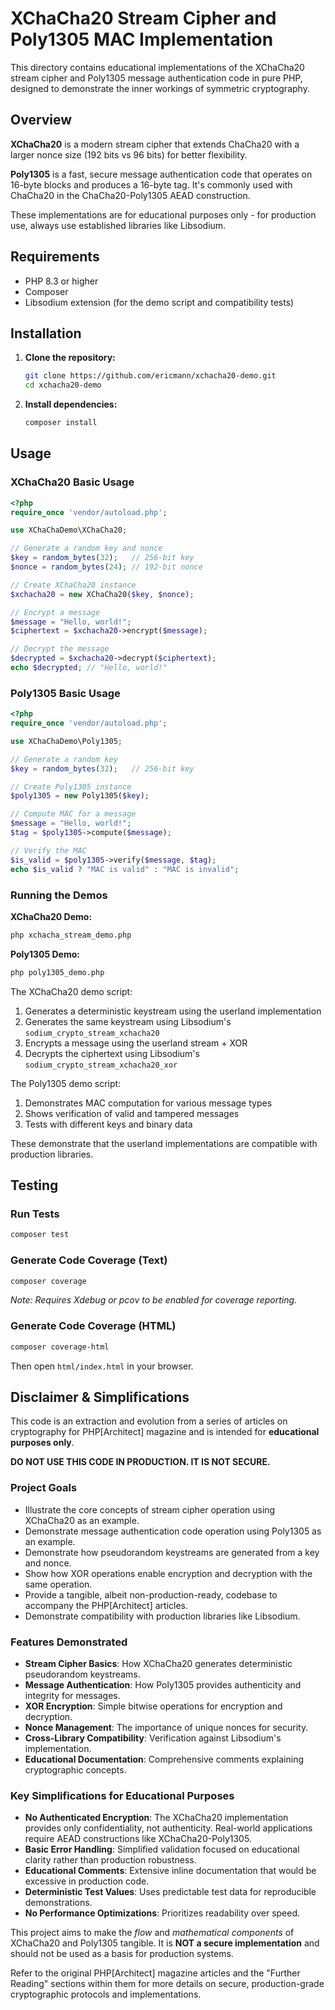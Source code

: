 # XChaCha20 Stream Cipher and Poly1305 MAC Implementation

This directory contains educational implementations of the XChaCha20 stream cipher and Poly1305 message authentication code in pure PHP, designed to demonstrate the inner workings of symmetric cryptography.

## Overview

**XChaCha20** is a modern stream cipher that extends ChaCha20 with a larger nonce size (192 bits vs 96 bits) for better flexibility.

**Poly1305** is a fast, secure message authentication code that operates on 16-byte blocks and produces a 16-byte tag. It's commonly used with ChaCha20 in the ChaCha20-Poly1305 AEAD construction.

These implementations are for educational purposes only - for production use, always use established libraries like Libsodium.

## Requirements

- PHP 8.3 or higher
- Composer
- Libsodium extension (for the demo script and compatibility tests)

## Installation

1. **Clone the repository:**
   ```bash
   git clone https://github.com/ericmann/xchacha20-demo.git 
   cd xchacha20-demo
   ```

2. **Install dependencies:**
   ```bash
   composer install
   ```

## Usage

### XChaCha20 Basic Usage

```php
<?php
require_once 'vendor/autoload.php';

use XChaChaDemo\XChaCha20;

// Generate a random key and nonce
$key = random_bytes(32);   // 256-bit key
$nonce = random_bytes(24); // 192-bit nonce

// Create XChaCha20 instance
$xchacha20 = new XChaCha20($key, $nonce);

// Encrypt a message
$message = "Hello, world!";
$ciphertext = $xchacha20->encrypt($message);

// Decrypt the message
$decrypted = $xchacha20->decrypt($ciphertext);
echo $decrypted; // "Hello, world!"
```

### Poly1305 Basic Usage

```php
<?php
require_once 'vendor/autoload.php';

use XChaChaDemo\Poly1305;

// Generate a random key
$key = random_bytes(32);   // 256-bit key

// Create Poly1305 instance
$poly1305 = new Poly1305($key);

// Compute MAC for a message
$message = "Hello, world!";
$tag = $poly1305->compute($message);

// Verify the MAC
$is_valid = $poly1305->verify($message, $tag);
echo $is_valid ? "MAC is valid" : "MAC is invalid";
```

### Running the Demos

**XChaCha20 Demo:**
```bash
php xchacha_stream_demo.php
```

**Poly1305 Demo:**
```bash
php poly1305_demo.php
```

The XChaCha20 demo script:
1. Generates a deterministic keystream using the userland implementation
2. Generates the same keystream using Libsodium's `sodium_crypto_stream_xchacha20`
3. Encrypts a message using the userland stream + XOR
4. Decrypts the ciphertext using Libsodium's `sodium_crypto_stream_xchacha20_xor`

The Poly1305 demo script:
1. Demonstrates MAC computation for various message types
2. Shows verification of valid and tampered messages
3. Tests with different keys and binary data

These demonstrate that the userland implementations are compatible with production libraries.

## Testing

### Run Tests

```bash
composer test
```

### Generate Code Coverage (Text)

```bash
composer coverage
```

*Note: Requires Xdebug or pcov to be enabled for coverage reporting.*

### Generate Code Coverage (HTML)

```bash
composer coverage-html
```

Then open `html/index.html` in your browser.

## Disclaimer & Simplifications

This code is an extraction and evolution from a series of articles on cryptography for PHP[Architect] magazine and is intended for **educational purposes only**.

**DO NOT USE THIS CODE IN PRODUCTION. IT IS NOT SECURE.**

### Project Goals

* Illustrate the core concepts of stream cipher operation using XChaCha20 as an example.
* Demonstrate message authentication code operation using Poly1305 as an example.
* Demonstrate how pseudorandom keystreams are generated from a key and nonce.
* Show how XOR operations enable encryption and decryption with the same operation.
* Provide a tangible, albeit non-production-ready, codebase to accompany the PHP[Architect] articles.
* Demonstrate compatibility with production libraries like Libsodium.

### Features Demonstrated

* **Stream Cipher Basics**: How XChaCha20 generates deterministic pseudorandom keystreams.
* **Message Authentication**: How Poly1305 provides authenticity and integrity for messages.
* **XOR Encryption**: Simple bitwise operations for encryption and decryption.
* **Nonce Management**: The importance of unique nonces for security.
* **Cross-Library Compatibility**: Verification against Libsodium's implementation.
* **Educational Documentation**: Comprehensive comments explaining cryptographic concepts.

### Key Simplifications for Educational Purposes

* **No Authenticated Encryption**: The XChaCha20 implementation provides only confidentiality, not authenticity. Real-world applications require AEAD constructions like XChaCha20-Poly1305.
* **Basic Error Handling**: Simplified validation focused on educational clarity rather than production robustness.
* **Educational Comments**: Extensive inline documentation that would be excessive in production code.
* **Deterministic Test Values**: Uses predictable test data for reproducible demonstrations.
* **No Performance Optimizations**: Prioritizes readability over speed.

This project aims to make the _flow_ and _mathematical components_ of XChaCha20 and Poly1305 tangible. It is **NOT a secure implementation** and should not be used as a basis for production systems.

Refer to the original PHP[Architect] magazine articles and the "Further Reading" sections within them for more details on secure, production-grade cryptographic protocols and implementations.

